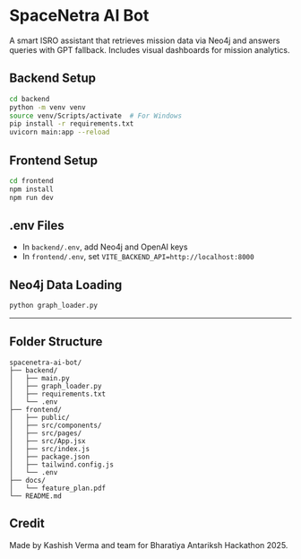 # SpaceNetra AI Bot
A smart ISRO assistant that retrieves mission data via Neo4j and answers queries with GPT fallback. Includes visual dashboards for mission analytics.

## Backend Setup
```bash
cd backend
python -m venv venv
source venv/Scripts/activate  # For Windows
pip install -r requirements.txt
uvicorn main:app --reload
```

## Frontend Setup
```bash
cd frontend
npm install
npm run dev
```

## .env Files
- In `backend/.env`, add Neo4j and OpenAI keys
- In `frontend/.env`, set `VITE_BACKEND_API=http://localhost:8000`

## Neo4j Data Loading
```bash
python graph_loader.py
```

---

## Folder Structure
```
spacenetra-ai-bot/
├── backend/
│   ├── main.py
│   ├── graph_loader.py
│   ├── requirements.txt
│   └── .env
├── frontend/
│   ├── public/
│   ├── src/components/
│   ├── src/pages/
│   ├── src/App.jsx
│   ├── src/index.js
│   ├── package.json
│   ├── tailwind.config.js
│   └── .env
├── docs/
│   └── feature_plan.pdf
└── README.md
```

## Credit
Made by Kashish Verma and team for Bharatiya Antariksh Hackathon 2025.
